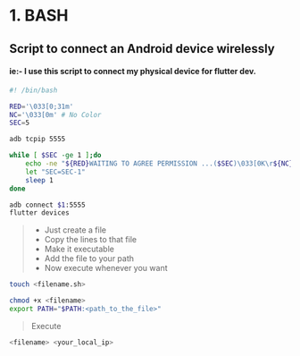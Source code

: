 # 1. BASH
## Script to connect an Android device wirelessly
#### ie:- I use this script to connect my physical device for flutter dev.
```sh
#! /bin/bash

RED='\033[0;31m'
NC='\033[0m' # No Color
SEC=5

adb tcpip 5555

while [ $SEC -ge 1 ];do
    echo -ne "${RED}WAITING TO AGREE PERMISSION ...($SEC)\033[0K\r${NC}"
    let "SEC=SEC-1"
    sleep 1
done

adb connect $1:5555
flutter devices

```
> - Just create a file<br>
> - Copy the lines to that file<br>
> - Make it executable<br>
> - Add the file to your path<br>
> - Now execute whenever you want<br>


```sh
touch <filename.sh>
```
```sh
chmod +x <filename>
export PATH="$PATH:<path_to_the_file>"
```
> Execute
``` sh
<filename> <your_local_ip>
```
